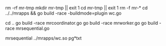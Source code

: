 rm -rf mr-tmp
mkdir mr-tmp || exit 1
cd mr-tmp || exit 1
rm -f mr-*
cd ../../mrapps && go build -race -buildmode=plugin wc.go

cd .. 
go build -race mrcoordinator.go
go build -race mrworker.go
go build -race mrsequential.go

mrsequential ../mrapps/wc.so pg*txt